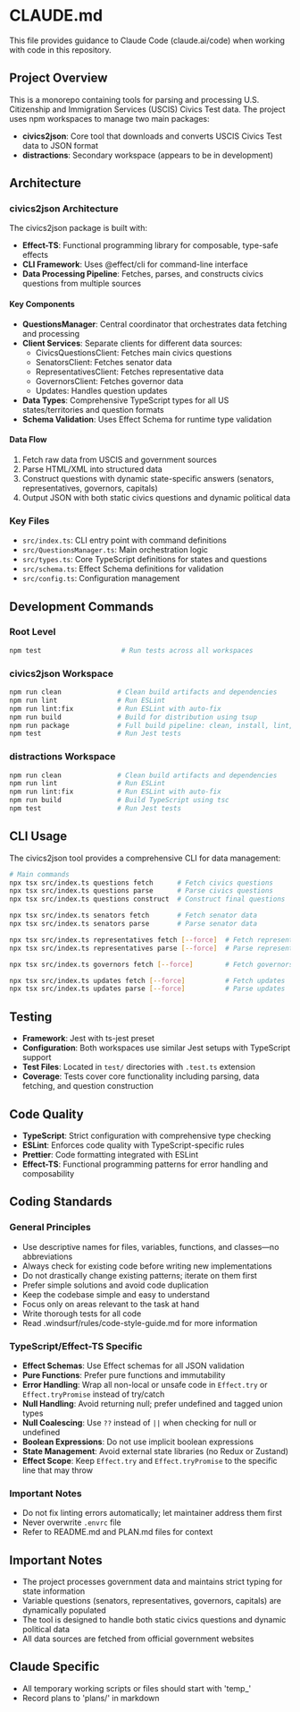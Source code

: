# CLAUDE.md

This file provides guidance to Claude Code (claude.ai/code) when working with code in this repository.

## Project Overview

This is a monorepo containing tools for parsing and processing U.S. Citizenship and Immigration Services (USCIS) Civics Test data. The project uses npm workspaces to manage two main packages:

- **civics2json**: Core tool that downloads and converts USCIS Civics Test data to JSON format
- **distractions**: Secondary workspace (appears to be in development)

## Architecture

### civics2json Architecture

The civics2json package is built with:

- **Effect-TS**: Functional programming library for composable, type-safe effects
- **CLI Framework**: Uses @effect/cli for command-line interface
- **Data Processing Pipeline**: Fetches, parses, and constructs civics questions from multiple sources

#### Key Components

- **QuestionsManager**: Central coordinator that orchestrates data fetching and processing
- **Client Services**: Separate clients for different data sources:
  - CivicsQuestionsClient: Fetches main civics questions
  - SenatorsClient: Fetches senator data
  - RepresentativesClient: Fetches representative data
  - GovernorsClient: Fetches governor data
  - Updates: Handles question updates
- **Data Types**: Comprehensive TypeScript types for all US states/territories and question formats
- **Schema Validation**: Uses Effect Schema for runtime type validation

#### Data Flow

1. Fetch raw data from USCIS and government sources
2. Parse HTML/XML into structured data
3. Construct questions with dynamic state-specific answers (senators, representatives, governors, capitals)
4. Output JSON with both static civics questions and dynamic political data

### Key Files

- `src/index.ts`: CLI entry point with command definitions
- `src/QuestionsManager.ts`: Main orchestration logic
- `src/types.ts`: Core TypeScript definitions for states and questions
- `src/schema.ts`: Effect Schema definitions for validation
- `src/config.ts`: Configuration management

## Development Commands

### Root Level

```bash
npm test                    # Run tests across all workspaces
```

### civics2json Workspace

```bash
npm run clean              # Clean build artifacts and dependencies
npm run lint               # Run ESLint
npm run lint:fix           # Run ESLint with auto-fix
npm run build              # Build for distribution using tsup
npm run package            # Full build pipeline: clean, install, lint, construct, build
npm test                   # Run Jest tests
```

### distractions Workspace

```bash
npm run clean              # Clean build artifacts and dependencies
npm run lint               # Run ESLint
npm run lint:fix           # Run ESLint with auto-fix
npm run build              # Build TypeScript using tsc
npm test                   # Run Jest tests
```

## CLI Usage

The civics2json tool provides a comprehensive CLI for data management:

```bash
# Main commands
npx tsx src/index.ts questions fetch      # Fetch civics questions
npx tsx src/index.ts questions parse      # Parse civics questions
npx tsx src/index.ts questions construct  # Construct final questions

npx tsx src/index.ts senators fetch       # Fetch senator data
npx tsx src/index.ts senators parse       # Parse senator data

npx tsx src/index.ts representatives fetch [--force]  # Fetch representatives
npx tsx src/index.ts representatives parse [--force]  # Parse representatives

npx tsx src/index.ts governors fetch [--force]        # Fetch governors

npx tsx src/index.ts updates fetch [--force]          # Fetch updates
npx tsx src/index.ts updates parse [--force]          # Parse updates
```

## Testing

- **Framework**: Jest with ts-jest preset
- **Configuration**: Both workspaces use similar Jest setups with TypeScript support
- **Test Files**: Located in `test/` directories with `.test.ts` extension
- **Coverage**: Tests cover core functionality including parsing, data fetching, and question construction

## Code Quality

- **TypeScript**: Strict configuration with comprehensive type checking
- **ESLint**: Enforces code quality with TypeScript-specific rules
- **Prettier**: Code formatting integrated with ESLint
- **Effect-TS**: Functional programming patterns for error handling and composability

## Coding Standards

### General Principles

- Use descriptive names for files, variables, functions, and classes—no abbreviations
- Always check for existing code before writing new implementations
- Do not drastically change existing patterns; iterate on them first
- Prefer simple solutions and avoid code duplication
- Keep the codebase simple and easy to understand
- Focus only on areas relevant to the task at hand
- Write thorough tests for all code
- Read .windsurf/rules/code-style-guide.md for more information

### TypeScript/Effect-TS Specific

- **Effect Schemas**: Use Effect schemas for all JSON validation
- **Pure Functions**: Prefer pure functions and immutability
- **Error Handling**: Wrap all non-local or unsafe code in `Effect.try` or `Effect.tryPromise` instead of try/catch
- **Null Handling**: Avoid returning null; prefer undefined and tagged union types
- **Null Coalescing**: Use `??` instead of `||` when checking for null or undefined
- **Boolean Expressions**: Do not use implicit boolean expressions
- **State Management**: Avoid external state libraries (no Redux or Zustand)
- **Effect Scope**: Keep `Effect.try` and `Effect.tryPromise` to the specific line that may throw

### Important Notes

- Do not fix linting errors automatically; let maintainer address them first
- Never overwrite `.envrc` file
- Refer to README.md and PLAN.md files for context

## Important Notes

- The project processes government data and maintains strict typing for state information
- Variable questions (senators, representatives, governors, capitals) are dynamically populated
- The tool is designed to handle both static civics questions and dynamic political data
- All data sources are fetched from official government websites

## Claude Specific

- All temporary working scripts or files should start with 'temp\_'
- Record plans to 'plans/' in markdown
